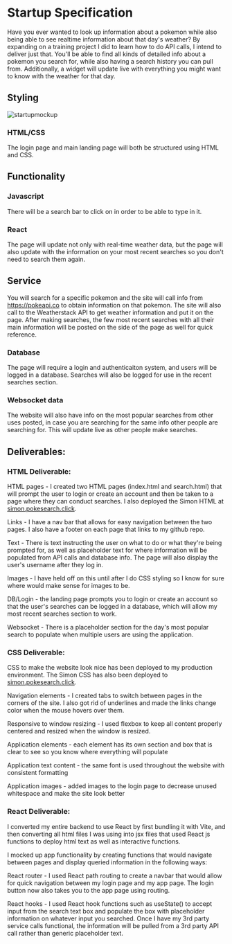 # Startup Specification

Have you ever wanted to look up information about a pokemon while also being able to see realtime information about that day's weather? By expanding on a training project I did to learn how to do API calls, I intend to deliver just that.
You'll be able to find all kinds of detailed info about a pokemon you search for, while also having a search history you can pull from. Additionally, a widget will update live with everything you might want to know with the weather for that day.

## Styling

![startupmockup](https://github.com/user-attachments/assets/ab58a50e-33a2-4539-b17f-cc854206994f)

### HTML/CSS

The login page and main landing page will both be structured using HTML and CSS.

## Functionality

### Javascript

There will be a search bar to click on in order to be able to type in it.

### React

The page will update not only with real-time weather data, but the page will also update with the information on your most recent searches so you don't need to search them again.

## Service

You will search for a specific pokemon and the site will call info from https://pokeapi.co to obtain information on that pokemon. The site will also call to the Weatherstack API to get weather information and put it on the page. After making searches, the few most recent searches with all their main information will be posted on the side of the page as well for quick reference.

### Database

The page will require a login and authenticaiton system, and users will be logged in a database. Searches will also be logged for use in the recent searches section.

### Websocket data

The website will also have info on the most popular searches from other uses posted, in case you are searching for the same info other people are searching for. This will update live as other people make searches.

## Deliverables:

### HTML Deliverable: 

HTML pages - I created two HTML pages (index.html and search.html) that will prompt the user to login or create an account and then be taken to a page where they can conduct searches. I also deployed the Simon HTML at [simon.pokesearch.click](https://simon.pokesearch.click).

Links - I have a nav bar that allows for easy navigation between the two pages. I also have a footer on each page that links to my github repo.

Text - There is text instructing the user on what to do or what they're being prompted for, as well as placeholder text for where information will be populated from API calls and database info. The page will also display the user's username after they log in.

Images - I have held off on this until after I do CSS styling so I know for sure where would make sense for images to be.

DB/Login - the landing page prompts you to login or create an account so that the user's searches can be logged in a database, which will allow my most recent searches section to work.

Websocket - There is a placeholder section for the day's most popular search to populate when multiple users are using the application.

### CSS Deliverable: 

CSS to make the website look nice has been deployed to my production environment. The Simon CSS has also been deployed to [simon.pokesearch.click](https://simon.pokesearch.click).

Navigation elements - I created tabs to switch between pages in the corners of the site. I also got rid of underlines and made the links change color when the mouse hovers over them.

Responsive to window resizing - I used flexbox to keep all content properly centered and resized when the window is resized.

Application elements - each element has its own section and box that is clear to see so you know where everything will populate

Application text content - the same font is used throughout the website with consistent formatting

Application images - added images to the login page to decrease unused whitespace and make the site look better

### React Deliverable:

I converted my entire backend to use React by first bundling it with Vite, and then converting all html files I was using into jsx files that used React js functions to deploy html text as well as interactive functions.

I mocked up app functionality by creating functions that would navigate between pages and display queried information in the following ways:

React router - I used React path routing to create a navbar that would allow for quick navigation between my login page and my app page. The login button now also takes you to the app page using routing.

React hooks - I used React hook functions such as useState() to accept input from the search text box and populate the box with placeholder information on whatever input you searched. Once I have my 3rd party service calls functional, the information will be pulled from a 3rd party API call rather than generic placeholder text.
